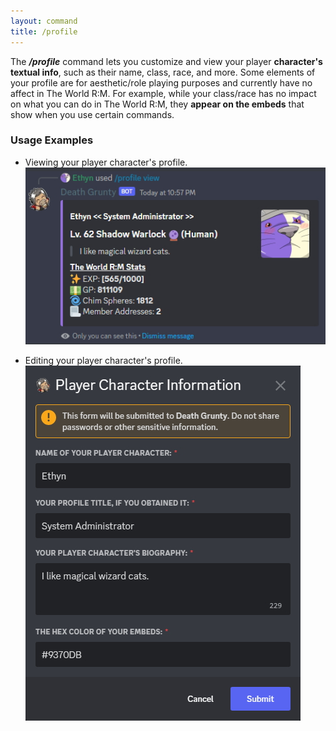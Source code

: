 ```yaml
---
layout: command
title: /profile
---
```


The ***/profile*** command lets you customize and view your player **character's textual info**, such as their name, class, race, and more. Some elements of your profile are for aesthetic/role playing purposes and currently have no affect in The World R:M. For example, while your class/race has no impact on what you can do in The World R:M, they **appear on the embeds** that show when you use certain commands.

### Usage Examples

- Viewing your player character's profile.
![Viewing your player character's profile.](../images/examples/profile-view.jpg)

- Editing your player character's profile.
![Editing your player character's profile.](../images/examples/profile-edit.jpg)